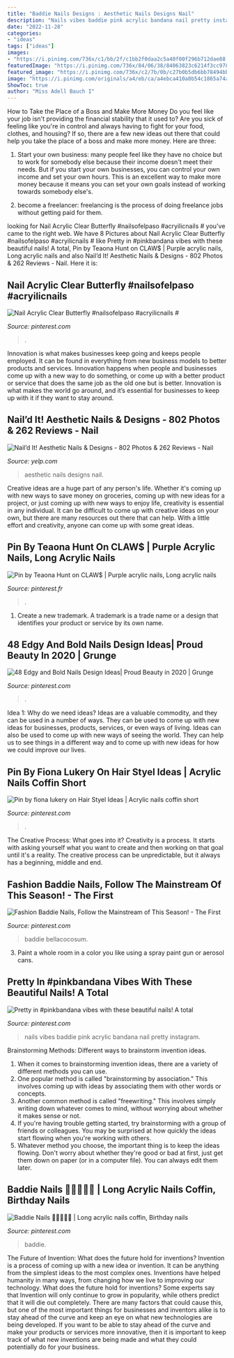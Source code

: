 ```yaml
---
title: "Baddie Nails Designs : Aesthetic Nails Designs Nail"
description: "Nails vibes baddie pink acrylic bandana nail pretty instagram"
date: "2022-11-28"
categories:
- "ideas"
tags: ["ideas"]
images:
- "https://i.pinimg.com/736x/c1/bb/2f/c1bb2f0daa2c5a40f00f296b712dae88.jpg"
featuredImage: "https://i.pinimg.com/736x/84/06/38/84063823c6214f3cc9789eb175884a2b.jpg"
featured_image: "https://i.pinimg.com/736x/c2/7b/0b/c27b0b5db6bb78494bb5c5ba60e334c6.jpg"
image: "https://i.pinimg.com/originals/a4/eb/ca/a4ebca410a0b54c1865a74acb183a259.jpg"
ShowToc: true
author: "Miss Adell Bauch I"
---
```



How to Take the Place of a Boss and Make More Money
Do you feel like your job isn't providing the financial stability that it used to? Are you sick of feeling like you're in control and always having to fight for your food, clothes, and housing? If so, there are a few new ideas out there that could help you take the place of a boss and make more money. Here are three:
1. Start your own business: many people feel like they have no choice but to work for somebody else because their income doesn't meet their needs. But if you start your own businesses, you can control your own income and set your own hours. This is an excellent way to make more money because it means you can set your own goals instead of working towards somebody else's.

2. become a freelancer: freelancing is the process of doing freelance jobs without getting paid for them.

	

		
looking for Nail Acrylic Clear Butterfly #nailsofelpaso #acryilicnails # you've came to the right web. We have 8 Pictures about Nail Acrylic Clear Butterfly #nailsofelpaso #acryilicnails # like Pretty in #pinkbandana vibes with these beautiful nails! A total, Pin by Teaona Hunt on CLAW$ | Purple acrylic nails, Long acrylic nails and also Nail’d It! Aesthetic Nails &amp; Designs - 802 Photos &amp; 262 Reviews - Nail. Here it is:
		
    
## Nail Acrylic Clear Butterfly #nailsofelpaso #acryilicnails #

<img loading=lazy src="https://i.pinimg.com/736x/c1/bb/2f/c1bb2f0daa2c5a40f00f296b712dae88.jpg" onerror="this.onerror=null;this.src='https://tse1.mm.bing.net/th?id=OIP.KxbMLd5bmvShilMQ2ho9agHaJQ&amp;pid=15.1';" alt="Nail Acrylic Clear Butterfly #nailsofelpaso #acryilicnails #">

_Source: pinterest.com_

>. 

	

Innovation is what makes businesses keep going and keeps people employed. It can be found in everything from new business models to better products and services. Innovation happens when people and businesses come up with a new way to do something, or come up with a better product or service that does the same job as the old one but is better. Innovation is what makes the world go around, and it’s essential for businesses to keep up with it if they want to stay around.

    
## Nail’d It! Aesthetic Nails &amp; Designs - 802 Photos &amp; 262 Reviews - Nail

<img loading=lazy src="https://s3-media3.fl.yelpcdn.com/bphoto/waDS1j-1ykyJzcDwKPkNsQ/o.jpg" onerror="this.onerror=null;this.src='https://tse2.mm.bing.net/th?id=OIP.lNfaGzP4kld7_LRyBKuh0gHaHa&amp;pid=15.1';" alt="Nail’d It! Aesthetic Nails &amp; Designs - 802 Photos &amp; 262 Reviews - Nail">

_Source: yelp.com_

>aesthetic nails designs nail. 

	

Creative ideas are a huge part of any person's life. Whether it's coming up with new ways to save money on groceries, coming up with new ideas for a project, or just coming up with new ways to enjoy life, creativity is essential in any individual. It can be difficult to come up with creative ideas on your own, but there are many resources out there that can help. With a little effort and creativity, anyone can come up with some great ideas.

    
## Pin By Teaona Hunt On CLAW$ | Purple Acrylic Nails, Long Acrylic Nails

<img loading=lazy src="https://i.pinimg.com/736x/84/06/38/84063823c6214f3cc9789eb175884a2b.jpg" onerror="this.onerror=null;this.src='https://tse3.mm.bing.net/th?id=OIP.x_KmGOHAMfD41rGgfIR2twHaJQ&amp;pid=15.1';" alt="Pin by Teaona Hunt on CLAW$ | Purple acrylic nails, Long acrylic nails">

_Source: pinterest.fr_

>. 

	

1. Create a new trademark. A trademark is a trade name or a design that identifies your product or service by its own name.

    
## 48 Edgy And Bold Nails Design Ideas| Proud Beauty In 2020 | Grunge

<img loading=lazy src="https://i.pinimg.com/736x/61/b5/a7/61b5a7e8d59348fa179398206d606459.jpg" onerror="this.onerror=null;this.src='https://tse2.mm.bing.net/th?id=OIP.T6q6Z8SvPL686zHO-VXWkgHaIB&amp;pid=15.1';" alt="48 Edgy and Bold Nails Design Ideas| Proud Beauty in 2020 | Grunge">

_Source: pinterest.com_

>. 

	

Idea 1: Why do we need ideas?
Ideas are a valuable commodity, and they can be used in a number of ways. They can be used to come up with new ideas for businesses, products, services, or even ways of living. Ideas can also be used to come up with new ways of seeing the world. They can help us to see things in a different way and to come up with new ideas for how we could improve our lives.

    
## Pin By Fiona Lukery On Hair Styel Ideas | Acrylic Nails Coffin Short

<img loading=lazy src="https://i.pinimg.com/736x/64/5d/2a/645d2a325678c2cf6b78dec66b856344.jpg" onerror="this.onerror=null;this.src='https://tse4.mm.bing.net/th?id=OIP.2fLdUxLflHfTcLNLQgT37AHaOe&amp;pid=15.1';" alt="Pin by fiona lukery on Hair Styel Ideas | Acrylic nails coffin short">

_Source: pinterest.com_

>. 

	

The Creative Process: What goes into it?
Creativity is a process. It starts with asking yourself what you want to create and then working on that goal until it's a reality. The creative process can be unpredictable, but it always has a beginning, middle and end.

    
## Fashion Baddie Nails, Follow The Mainstream Of This Season! - The First

<img loading=lazy src="https://i.pinimg.com/736x/aa/2e/09/aa2e09da6f363688cbb517d22764da14.jpg" onerror="this.onerror=null;this.src='https://tse4.mm.bing.net/th?id=OIP.7WCS-pGwe1M2RepOgS-IOQHaLK&amp;pid=15.1';" alt="Fashion Baddie Nails, Follow the Mainstream of This Season! - The First">

_Source: pinterest.com_

>baddie bellacocosum. 

	

3. Paint a whole room in a color you like using a spray paint gun or aerosol cans.

    
## Pretty In #pinkbandana Vibes With These Beautiful Nails! A Total

<img loading=lazy src="https://i.pinimg.com/originals/a4/eb/ca/a4ebca410a0b54c1865a74acb183a259.jpg" onerror="this.onerror=null;this.src='https://tse3.mm.bing.net/th?id=OIP.42iAdyNNTRYcPvU9O4H-DQHaHa&amp;pid=15.1';" alt="Pretty in #pinkbandana vibes with these beautiful nails! A total">

_Source: pinterest.com_

>nails vibes baddie pink acrylic bandana nail pretty instagram. 

	

Brainstorming Methods: Different ways to brainstorm invention ideas.
1. When it comes to brainstorming invention ideas, there are a variety of different methods you can use.
2. One popular method is called "brainstorming by association." This involves coming up with ideas by associating them with other words or concepts.
3. Another common method is called "freewriting." This involves simply writing down whatever comes to mind, without worrying about whether it makes sense or not.
4. If you're having trouble getting started, try brainstorming with a group of friends or colleagues. You may be surprised at how quickly the ideas start flowing when you're working with others.
5. Whatever method you choose, the important thing is to keep the ideas flowing. Don't worry about whether they're good or bad at first, just get them down on paper (or in a computer file). You can always edit them later.

    
## Baddie Nails 🧚🏽‍♀️💅🏽 | Long Acrylic Nails Coffin, Birthday Nails

<img loading=lazy src="https://i.pinimg.com/736x/c2/7b/0b/c27b0b5db6bb78494bb5c5ba60e334c6.jpg" onerror="this.onerror=null;this.src='https://tse4.mm.bing.net/th?id=OIP.efYqWcftR9M3P6-Rc6j_SQHaHa&amp;pid=15.1';" alt="Baddie Nails 🧚🏽‍♀️💅🏽 | Long acrylic nails coffin, Birthday nails">

_Source: pinterest.com_

>baddie. 

	

The Future of Invention: What does the future hold for inventions?
Invention is a process of coming up with a new idea or invention. It can be anything from the simplest ideas to the most complex ones. Inventions have helped humanity in many ways, from changing how we live to improving our technology. What does the future hold for inventions? Some experts say that Invention will only continue to grow in popularity, while others predict that it will die out completely. There are many factors that could cause this, but one of the most important things for businesses and inventors alike is to stay ahead of the curve and keep an eye on what new technologies are being developed. If you want to be able to stay ahead of the curve and make your products or services more innovative, then it is important to keep track of what new inventions are being made and what they could potentially do for your business.

